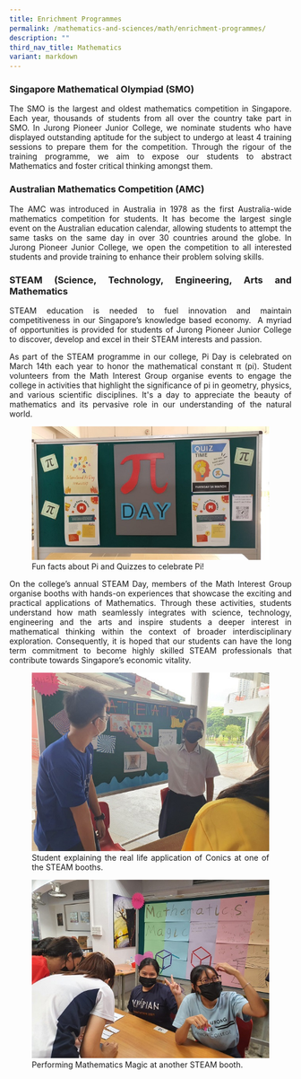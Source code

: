 ```yaml
---
title: Enrichment Programmes
permalink: /mathematics-and-sciences/math/enrichment-programmes/
description: ""
third_nav_title: Mathematics
variant: markdown
---
```

<h3><strong>Singapore Mathematical Olympiad (SMO)</strong></h3>
<div align="justify">
<p>
The SMO is the largest and oldest mathematics competition in Singapore. Each year, thousands of students from all over the country take part in SMO. In Jurong Pioneer Junior College, we nominate students who have displayed outstanding aptitude for the subject to undergo at least 4 training sessions to prepare them for the competition. Through the rigour of the training programme, we aim to expose our students to abstract Mathematics and foster critical thinking amongst them.
</p>

<h3><strong>Australian Mathematics Competition (AMC)</strong></h3>
<p>
The AMC was introduced in Australia in 1978 as the first Australia-wide mathematics competition for students. It has become the largest single event on the Australian education calendar, allowing students to attempt the same tasks on the same day in over 30 countries around the globe. In Jurong Pioneer Junior College, we open the competition to all interested students and provide training to enhance their problem solving skills.</p>

<h3><strong> STEAM (Science, Technology, Engineering, Arts and Mathematics</strong></h3>
<p>STEAM education is needed to fuel innovation and maintain competitiveness in our Singapore’s knowledge based economy.&nbsp; A myriad of opportunities is provided for students of Jurong Pioneer Junior College to discover, develop and excel in their STEAM interests and passion.</p>

<p>As part of the STEAM programme in our college, Pi Day is celebrated on March 14th each year to honor the mathematical constant π (pi). Student volunteers from the Math Interest Group organise events to engage the college in activities that highlight the significance of pi in geometry, physics, and various scientific disciplines. It's a day to appreciate the beauty of mathematics and its pervasive role in our understanding of the natural world.
</p>


<figure>
<img src="/images/Curriculum/Maths/Maths1.jpg">
<figcaption>  Fun facts about Pi and Quizzes to celebrate Pi!</figcaption></figure>

<p>On the college’s annual STEAM Day, members of the Math Interest Group organise booths with hands-on experiences that showcase the exciting and practical applications of Mathematics. Through these activities, students understand how math seamlessly integrates with science, technology, engineering and the arts and inspire students a deeper interest in mathematical thinking within the context of broader interdisciplinary exploration. Consequently, it is hoped that our students can have the long term commitment to become highly skilled STEAM professionals that contribute towards Singapore’s economic vitality.	</p>
<figure>
<img src="/images/Curriculum/Maths/Maths2.jpg">
<figcaption> Student explaining the real life application of Conics at one of the STEAM booths.</figcaption></figure>
<figure>
<img src="/images/Curriculum/Maths/Maths3.jpg">
<figcaption> Performing Mathematics Magic at another STEAM booth.</figcaption></figure>
	
	
</div>